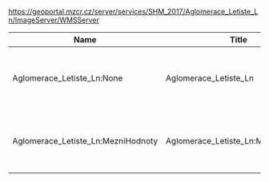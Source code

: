 https://geoportal.mzcr.cz/server/services/SHM_2017/Aglomerace_Letiste_Ln/ImageServer/WMSServer

|Name|Title|Abstract|
|--|--|--|
|Aglomerace_Letiste_Ln:None|Aglomerace_Letiste_Ln|Hlukový ukazatel Ln pro letiště v aglomeracích v 5dB pásmech|
|Aglomerace_Letiste_Ln:MezniHodnoty|Aglomerace_Letiste_Ln:MezniHodnoty|Mezní hodnoty hlukového ukazatele Ln pro letiště v aglomeracích|
